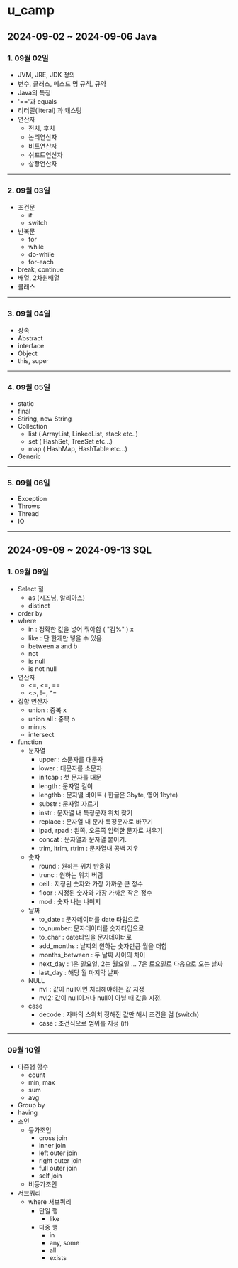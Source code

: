 # u_camp

## 2024-09-02 ~ 2024-09-06 Java

### 1. 09월 02일
  - JVM, JRE, JDK 정의
  - 변수, 클래스, 메소드 명 규칙, 규약
  - Java의 특징
  - '=='과 equals
  - 리터럴(literal) 과 캐스팅
  - 연산자
    - 전치, 후치
    - 논리연산자
    - 비트연산자
    - 쉬프트연산자
    - 삼항연산자
  <hr>
  
### 2. 09월 03일
  - 조건문
    - if
    - switch
  - 반복문
    - for
    - while
    - do-while
    - for-each
  - break, continue
  - 배열, 2차원배열
  - 클래스
<hr>

### 3. 09월 04일
  - 상속
  - Abstract
  - interface
  - Object
  - this, super
<hr>
    
### 4. 09월 05일
  - static
  - final
  - Stiring, new String
  - Collection
    - list ( ArrayList, LinkedList, stack etc..)
    - set  ( HashSet, TreeSet etc...)
    - map  ( HashMap, HashTable etc...)
  - Generic
<hr>

### 5. 09월 06일
  - Exception
  - Throws
  - Thread
  - IO
<hr>

## 2024-09-09 ~ 2024-09-13 SQL

### 1. 09월 09일
  - Select 절
    - as (시즈닝, 알리아스)
    - distinct
  - order by
  - where
    - in : 정확한 값을 넣어 줘야함 ( "김%" ) x
    - like : 단 한개만 넣을 수 있음.
    - between a and b
    - not
    - is null
    - is not null
  - 연산자
     - <=, <=, ==
     - <>, !=, ^=
  - 집합 연산자
    - union : 중복 x
    - union all : 중복 o
    - minus
    - intersect
  - function
    - 문자열
        - upper : 소문자를 대문자
        - lower : 대문자를 소문자
        - initcap : 첫 문자를 대문
        - length : 문자열 길이
        - lengthb : 문자열 바이트 ( 한글은 3byte, 영어 1byte)
        - substr : 문자열 자르기
        - instr : 문자열 내 특정문자 위치 찾기
        - replace : 문자열 내 문자 특정문자로 바꾸기
        - lpad, rpad : 왼쪽, 오른쪽 입력한 문자로 채우기
        - concat : 문자열과 문자열 붙이기.
        - trim, ltrim, rtrim : 문자열내 공백 지우
    - 숫자
        - round : 원하는 위치 반올림
        - trunc : 원하는 위치 버림
        - ceil : 지정된 숫자와 가장 가까운 큰 정수
        - floor : 지정된 숫자와 가장 가까운 작은 정수
        - mod : 숫자 나눈 나머지
    - 날짜
        -  to_date : 문자데이터를 date 타입으로
        -  to_number: 문자데이터를 숫자타입으로
        -  to_char : date타입을 문자데이터로
        -  add_months : 날짜의 원하는 숫자만큼 월을 더함
        -  months_between : 두 날짜 사이의 차이
        -  next_day : 1은 일요일, 2는 월요일 ... 7은 토요일로 다음으로 오는 날짜
        -  last_day : 해당 월 마지막 날짜
    - NULL
        - nvl : 값이 null이면 처리해야하는 값 지정
        - nvl2: 값이 null이거나 null이 아닐 때 값을 지정.
    - case
        - decode : 자바의 스위치 정해진 값만 해서 조건을 걺 (switch)
        - case :  조건식으로 범위를 지정 (if)
  <hr>


###  09월 10일
  -  다중행 함수
      - count
      - min, max
      - sum
      - avg
  - Group by
  - having
  - 조인
      - 등가조인
          - cross join
          - inner join
          - left outer join
          - right outer join
          - full outer join
          - self join
      - 비등가조인
   - 서브쿼리
       - where 서브쿼리
           - 단일 행
               - like
           - 다중 행
               - in
               - any, some
               - all
               - exists
  


